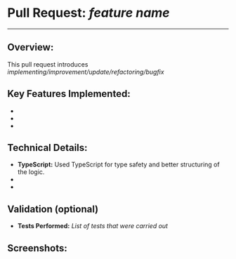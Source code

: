 # Pull Request: *feature name*
---
## Overview:
This pull request introduces *implementing/improvement/update/refactoring/bugfix*

## Key Features Implemented:
-
-
-

## Technical Details:
- **TypeScript:** Used TypeScript for type safety and better structuring of the logic.
-
-

## Validation (optional)
- **Tests Performed:** *List of tests that were carried out*

## Screenshots:
